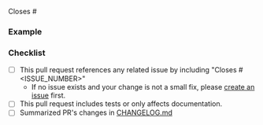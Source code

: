 <!-- 
Thanks for opening a pull request to prefect-webex-teams-notifications 🎉!

We've got a few requests to help us review contributions:

- Make sure that your title neatly summarizes the proposed changes.
- Provide a short overview of the change and the value it adds.
- Share an example to help us understand the change in user experience.
- Run `pre-commit install && pre-commit run --all` for linting.

Happy engineering!
-->

<!-- Include an overview here -->

<!-- Link to issue -->
Closes #

### Example
<!-- 
Share an example of the change in action.

A code blurb is best. Changes to features should include an example that is executable by a new user.
-->

### Checklist
<!-- These boxes may be checked after opening the pull request. -->

- [ ] This pull request references any related issue by including "Closes #<ISSUE_NUMBER>"
	- If no issue exists and your change is not a small fix, please [create an issue](https://github.com/rpeden/prefect-webex-teams-notifications/issues/new/choose) first.
- [ ] This pull request includes tests or only affects documentation.
- [ ] Summarized PR's changes in [CHANGELOG.md](https://github.com/rpeden/prefect-webex-teams-notifications/blob/main/CHANGELOG.md)
